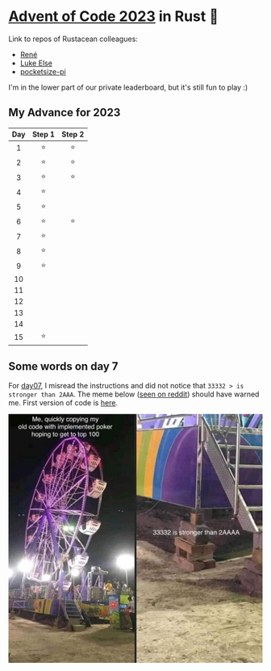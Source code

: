 # [Advent of Code 2023](https://adventofcode.com/2023) in Rust 🦀

Link to repos of Rustacean colleagues:

- [René](https://github.com/rene-d/advent-of-rust/)
- [Luke Else](https://git.luke-else.co.uk/luke-else/AdventOfCode2023/)
- [pocketsize-pi](https://github.com/pocketsize-pi/AoC2023)

I'm in the lower part of our private leaderboard, but it's still fun to play :)

## My Advance for 2023

| Day | Step 1 | Step 2 |
| :-: | :----: | :----: |
|   1  | ⭐ | ⭐ |
|   2  | ⭐ | ⭐ |
|   3  | ⭐ | ⭐ |
|   4  | ⭐ |    |
|   5  | ⭐ |    |
|   6  | ⭐ | ⭐ |
|   7  | ⭐ |    |
|   8  | ⭐ |    |
|   9  | ⭐ |    |
|  10  |    |    |
|  11  |    |    |
|  12  |    |    |
|  13  |    |    |
|  14  |    |    |
|  15  | ⭐ |    |

## Some words on day 7

For [day07](./day07/), I misread the instructions and did not notice that `33332 > is stronger than 2AAA`.
The meme below ([seen on reddit](https://i.redd.it/s6rgso1hft4c1.jpg)) should have warned me. First version of code is [here](./buggy_day07/).

![warning from reddit](./buggy_day07_from_reddit.jpg "warning from reddit")
